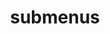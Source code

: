---
layout: page
title: submenus
nav: true
nav_order: 7
dropdown: true
children:
    - title: teaching
      permalink: /teaching/
    - title: divider
    - title: research
      permalink: /research/
---